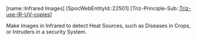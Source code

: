 ﻿---
type: TrizExample
aliases:
- Infrared Images
license: CC BY-SA 4.0
copyright: https://github.com/SpocWeb
IsDeleted: false
IsReadOnly: false
Confidential: public
tags: 
- Triz/Principle/Example
---
[name::Infrared Images]
[SpocWebEntityId::22501]
[Triz-Principle-Sub::[Triz-use-IR-UV-copies](tech/Triz/Sub/Triz-use-IR-UV-copies.md)]

Make Images in Infrared to detect Heat Sources, such as Diseases in Crops, or Intruders in a security System.